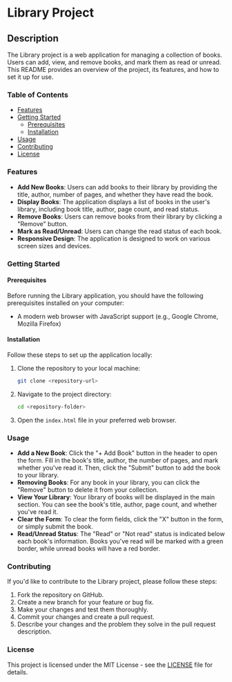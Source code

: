 # Library Project

## Description

The Library project is a web application for managing a collection of books. Users can add, view, and remove books, and mark them as read or unread. This README provides an overview of the project, its features, and how to set it up for use.

### Table of Contents

- [Features](#features)
- [Getting Started](#getting-started)
  - [Prerequisites](#prerequisites)
  - [Installation](#installation)
- [Usage](#usage)
- [Contributing](#contributing)
- [License](#license)

### Features

- **Add New Books**: Users can add books to their library by providing the title, author, number of pages, and whether they have read the book.
- **Display Books**: The application displays a list of books in the user's library, including book title, author, page count, and read status.
- **Remove Books**: Users can remove books from their library by clicking a "Remove" button.
- **Mark as Read/Unread**: Users can change the read status of each book.
- **Responsive Design**: The application is designed to work on various screen sizes and devices.

### Getting Started

#### Prerequisites

Before running the Library application, you should have the following prerequisites installed on your computer:

- A modern web browser with JavaScript support (e.g., Google Chrome, Mozilla Firefox)

#### Installation

Follow these steps to set up the application locally:

1. Clone the repository to your local machine:
   ```sh
   git clone <repository-url>

2. Navigate to the project directory:
   ```sh
   cd <repository-folder>

3. Open the `index.html` file in your preferred web browser.

### Usage

- **Add a New Book**: Click the "+ Add Book" button in the header to open the form. Fill in the book's title, author, the number of pages, and mark whether you've read it. Then, click the "Submit" button to add the book to your library.
- **Removing Books**: For any book in your library, you can click the "Remove" button to delete it from your collection.
- **View Your Library**: Your library of books will be displayed in the main section. You can see the book's title, author, page count, and whether you've read it.
- **Clear the Form**: To clear the form fields, click the "X" button in the form, or simply submit the book.
- **Read/Unread Status**: The "Read" or "Not read" status is indicated below each book's information. Books you've read will be marked with a green border, while unread books will have a red border.

### Contributing

If you'd like to contribute to the Library project, please follow these steps:

1. Fork the repository on GitHub.
2. Create a new branch for your feature or bug fix.
3. Make your changes and test them thoroughly.
4. Commit your changes and create a pull request.
5. Describe your changes and the problem they solve in the pull request description.

### License

This project is licensed under the MIT License - see the [LICENSE](LICENSE) file for details.
